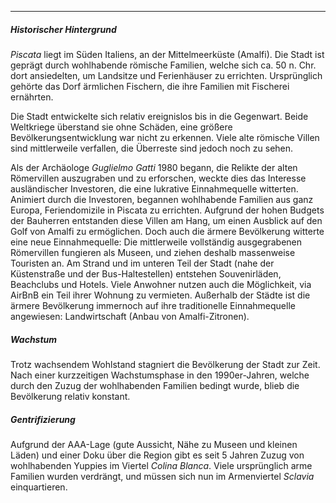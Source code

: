 ***

##### Historischer Hintergrund
*Piscata* liegt im Süden Italiens, an der Mittelmeerküste (Amalfi). Die Stadt ist geprägt durch wohlhabende römische Familien, welche sich ca. 50 n. Chr. dort ansiedelten, um Landsitze und Ferienhäuser zu errichten. Ursprünglich gehörte das Dorf ärmlichen Fischern, die ihre Familien mit Fischerei ernährten.

Die Stadt entwickelte sich relativ ereignislos bis in die Gegenwart. Beide Weltkriege überstand sie ohne Schäden, eine größere Bevölkerungsentwicklung war nicht zu erkennen. Viele alte römische Villen sind mittlerweile verfallen, die Überreste sind jedoch noch zu sehen.

Als der Archäologe *Guglielmo Gatti* 1980 begann, die Relikte der alten Römervillen auszugraben und zu erforschen, weckte dies das Interesse ausländischer Investoren, die eine lukrative Einnahmequelle witterten. Animiert durch die Investoren, begannen wohlhabende Familien aus ganz Europa, Feriendomizile in Piscata zu errichten. Aufgrund der hohen Budgets der Bauherren entstanden diese Villen am Hang, um einen Ausblick auf den Golf von Amalfi zu ermöglichen. 
Doch auch die ärmere Bevölkerung witterte eine neue Einnahmequelle: Die mittlerweile vollständig ausgegrabenen Römervillen fungieren als Museen, und ziehen deshalb massenweise Touristen an. Am Strand und im unteren Teil der Stadt (nahe der Küstenstraße und der Bus-Haltestellen) entstehen Souvenirläden, Beachclubs und Hotels. Viele Anwohner nutzen auch die Möglichkeit, via AirBnB ein Teil ihrer Wohnung zu vermieten. Außerhalb der Städte ist die ärmere Bevölkerung immernoch auf ihre traditionelle Einnahmequelle angewiesen: Landwirtschaft (Anbau von Amalfi-Zitronen).

##### Wachstum
Trotz wachsendem Wohlstand stagniert die Bevölkerung der Stadt zur Zeit. Nach einer kurzzeitigen Wachstumsphase in den 1990er-Jahren, welche durch den Zuzug der wohlhabenden Familien bedingt wurde, blieb die Bevölkerung relativ konstant.

##### Gentrifizierung
Aufgrund der AAA-Lage (gute Aussicht, Nähe zu Museen und kleinen Läden) und einer Doku über die Region gibt es seit 5 Jahren Zuzug von wohlhabenden Yuppies im Viertel *Colina Blanca*. Viele ursprünglich arme Familien wurden verdrängt, und müssen sich nun im Armenviertel *Sclavia* einquartieren.